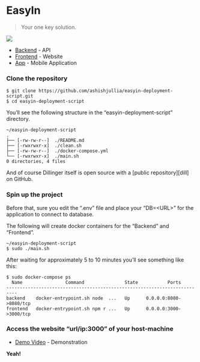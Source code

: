 <h1 class="code-line" data-line-start=0 data-line-end=1 ><a id="EasyIn_0"></a>EasyIn</h1>
<blockquote>
<p class="has-line-data" data-line-start="1" data-line-end="2">Your one key solution.</p>
</blockquote>
<img src="http://i.imgur.com/i1pQlLa.png"/>
<ul>
<li class="has-line-data" data-line-start="3" data-line-end="4"><a href="https://github.com/ashishjullia/easyin-backend-NodeJS">Backend</a> - API</li>
<li class="has-line-data" data-line-start="4" data-line-end="5"><a href="https://github.com/ashishjullia/easyin-frontend-ReactJS">Frontend</a> - Website</li>
<li class="has-line-data" data-line-start="5" data-line-end="7"><a href="https://github.com/ashishjullia/easyin-mobileapp">App</a> - Mobile Application</li>
</ul>
<h3 class="code-line" data-line-start=7 data-line-end=8 ><a id="Clone_the_repository_7"></a>Clone the repository</h3>
<pre><code class="has-line-data" data-line-start="9" data-line-end="12" class="language-sh">$ git <span class="hljs-built_in">clone</span> https://github.com/ashishjullia/easyin-deployment-script.git
$ <span class="hljs-built_in">cd</span> easyin-deployment-script
</code></pre>
<p class="has-line-data" data-line-start="12" data-line-end="13">You’ll see the following structure in the “easyin-deployment-script” directory.</p>
<pre><code class="has-line-data" data-line-start="14" data-line-end="22" class="language-sh">~/easyin-deployment-script
.
├── [-rw-rw-r--]  ./README.md
├── [-rwxrwxr-x]  ./clean.sh
├── [-rw-rw-r--]  ./docker-compose.yml
└── [-rwxrwxr-x]  ./main.sh
<span class="hljs-number">0</span> directories, <span class="hljs-number">4</span> files
</code></pre>
<p class="has-line-data" data-line-start="22" data-line-end="24">And of course Dillinger itself is open source with a [public repository][dill]<br>
on GitHub.</p>
<h3 class="code-line" data-line-start=25 data-line-end=26 ><a id="Spin_up_the_project_25"></a>Spin up the project</h3>
<p class="has-line-data" data-line-start="27" data-line-end="28">Before that, sure you edit the “.env” file and place your “DB=&lt;URL&gt;” for the application to connect to database.</p>
<p class="has-line-data" data-line-start="29" data-line-end="30">The following will create docker containers for the “Backend” and “Frontend”.</p>
<pre><code class="has-line-data" data-line-start="31" data-line-end="34" class="language-sh">~/easyin-deployment-script
$ sudo ./main.sh
</code></pre>
<p class="has-line-data" data-line-start="35" data-line-end="36">After waiting for approximately 5 to 10 minutes you’ll see something like this:</p>
<pre><code class="has-line-data" data-line-start="37" data-line-end="43" class="language-sh">$ sudo docker-compose ps
  Name                Command               State           Ports         
--------------------------------------------------------------------------
backend    docker-entrypoint.sh node  ...   Up      <span class="hljs-number">0.0</span>.<span class="hljs-number">0.0</span>:<span class="hljs-number">8080</span>-&gt;<span class="hljs-number">8080</span>/tcp
frontend   docker-entrypoint.sh npm r ...   Up      <span class="hljs-number">0.0</span>.<span class="hljs-number">0.0</span>:<span class="hljs-number">3000</span>-&gt;<span class="hljs-number">3000</span>/tcp
</code></pre>
<h3 class="code-line" data-line-start=44 data-line-end=45 ><a id="Access_the_website_urlip3000_of_your_hostmachine_44"></a>Access the website “url/ip:3000” of your host-machine</h3>
<ul>
<li class="has-line-data" data-line-start="3" data-line-end="4"><a href="https://youtu.be/grsyryDmIDI">Demo Video</a> - Demonstration</li>
</ul>
<p class="has-line-data" data-line-start="46" data-line-end="47"><strong>Yeah!</strong></p>
